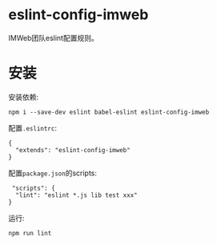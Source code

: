 # eslint-config-imweb
IMWeb团队eslint配置规则。

# 安装
安装依赖:

	npm i --save-dev eslint babel-eslint eslint-config-imweb

配置`.eslintrc`:

	{
	  "extends": "eslint-config-imweb"
	}

配置`package.json`的scripts:

	 "scripts": {
	  "lint": "eslint *.js lib test xxx"
	}

运行:

	npm run lint
